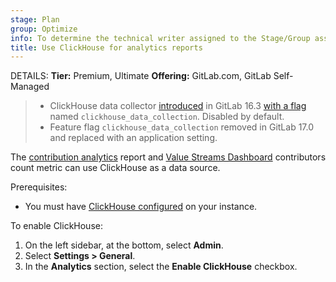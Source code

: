 ```yaml
---
stage: Plan
group: Optimize
info: To determine the technical writer assigned to the Stage/Group associated with this page, see https://handbook.gitlab.com/handbook/product/ux/technical-writing/#assignments
title: Use ClickHouse for analytics reports
---
```


DETAILS:
**Tier:** Premium, Ultimate
**Offering:** GitLab.com, GitLab Self-Managed

> - ClickHouse data collector [introduced](https://gitlab.com/gitlab-org/gitlab/-/issues/414610) in GitLab 16.3 [with a flag](feature_flags.md) named `clickhouse_data_collection`. Disabled by default.
> - Feature flag `clickhouse_data_collection` removed in GitLab 17.0 and replaced with an application setting.

The [contribution analytics](../user/group/contribution_analytics/index.md) report and [Value Streams Dashboard](../user/analytics/value_streams_dashboard.md#dashboard-metrics-and-drill-down-reports) contributors count metric can use ClickHouse as a data source.

Prerequisites:

- You must have [ClickHouse configured](../integration/clickhouse.md) on your instance.

To enable ClickHouse:

1. On the left sidebar, at the bottom, select **Admin**.
1. Select **Settings > General**.
1. In the **Analytics** section, select the **Enable ClickHouse** checkbox.
